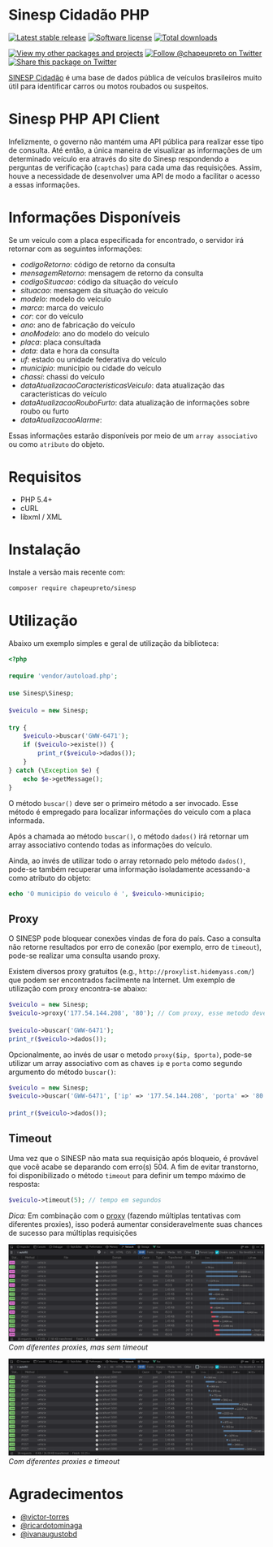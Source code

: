 # Sinesp Cidadão PHP

<a href="https://packagist.org/packages/chapeupreto/sinesp"><img src="https://poser.pugx.org/chapeupreto/sinesp/version" alt="Latest stable release"></img></a>
<a href="LICENSE"><img src="https://img.shields.io/badge/license-MIT-brightgreen.svg" alt="Software license"></img></a>
<a href="https://packagist.org/packages/chapeupreto/sinesp"><img src="https://img.shields.io/packagist/dt/chapeupreto/sinesp.svg" alt="Total downloads"></img></a>

<a href="https://packagist.org/packages/chapeupreto"><img src="https://img.shields.io/badge/link-packagist-lightgrey.svg" alt="View my other packages and projects"></img></a>
<a href="https://twitter.com/chapeupreto"><img src="https://img.shields.io/twitter/follow/chapeupreto.svg?style=social" alt="Follow @chapeupreto on Twitter"></img></a>
<a href="https://twitter.com/intent/tweet?text=Utilize%20Sinesp%20Cidadão%20agora!%20https%3A%2F%2Fgithub.com%2Fchapeupreto%2Fsinesp%20via%20%40chapeupreto&source=webclient"><img src="https://img.shields.io/twitter/url/http/shields.io.svg?style=social" alt="Share this package on Twitter"></img></a>

[SINESP Cidadão][1] é uma base de dados pública de veículos brasileiros muito útil para identificar carros ou motos roubados ou suspeitos.

# Sinesp PHP API Client

Infelizmente, o governo não mantém uma API pública para realizar esse tipo de consulta. Até então, a única maneira de visualizar as informações de um determinado veículo era através do site do Sinesp respondendo a perguntas de verificação (`captchas`) para cada uma das requisições. Assim, houve a necessidade de desenvolver uma API de modo a facilitar o acesso a essas informações.

# Informações Disponíveis

Se um veículo com a placa especificada for encontrado, o servidor irá retornar com as seguintes informações:

- *codigoRetorno*: código de retorno da consulta
- *mensagemRetorno*: mensagem de retorno da consulta
- *codigoSituacao*: código da situação do veículo
- *situacao*: mensagem da situação do veículo
- *modelo*: modelo do veículo
- *marca*: marca do veículo
- *cor*: cor do veículo
- *ano*: ano de fabricação do veículo
- *anoModelo*: ano do modelo do veículo
- *placa*: placa consultada
- *data*: data e hora da consulta
- *uf*: estado ou unidade federativa do veículo
- *municipio*: município ou cidade do veículo
- *chassi*: chassi do veículo
- *dataAtualizacaoCaracteristicasVeiculo*: data atualização das características do veículo
- *dataAtualizacaoRouboFurto*: data atualização de informações sobre roubo ou furto
- *dataAtualizacaoAlarme*:

Essas informações estarão disponíveis por meio de um `array associativo` ou como `atributo` do objeto.

# Requisitos

- PHP 5.4+
- cURL
- libxml / XML

# Instalação

Instale a versão mais recente com:

```sh
composer require chapeupreto/sinesp
```

# Utilização

Abaixo um exemplo simples e geral de utilização da biblioteca:

```php
<?php

require 'vendor/autoload.php';

use Sinesp\Sinesp;

$veiculo = new Sinesp;

try {
    $veiculo->buscar('GWW-6471');
    if ($veiculo->existe()) {
        print_r($veiculo->dados());
    }
} catch (\Exception $e) {
    echo $e->getMessage();
}
```

O método `buscar()` deve ser o primeiro método a ser invocado. Esse método é empregado para localizar informações do veiculo com a placa informada.

Após a chamada ao método `buscar()`, o método `dados()` irá retornar um array associativo contendo todas as informações do veículo.

Ainda, ao invés de utilizar todo o array retornado pelo método `dados()`, pode-se também recuperar uma informação isoladamente acessando-a como atributo do objeto:

```php
echo 'O municipio do veiculo é ', $veiculo->municipio;
```

## Proxy

O SINESP pode bloquear conexões vindas de fora do país.
Caso a consulta não retorne resultados por erro de conexão (por exemplo, erro de `timeout`), pode-se realizar uma consulta usando proxy.

Existem diversos proxy gratuitos (e.g., `http://proxylist.hidemyass.com/`) que podem ser encontrados facilmente na Internet. Um exemplo de utilização com proxy encontra-se abaixo:

```php
$veiculo = new Sinesp;
$veiculo->proxy('177.54.144.208', '80'); // Com proxy, esse metodo deve ser chamado antes do metodo buscar()

$veiculo->buscar('GWW-6471');
print_r($veiculo->dados());
```

Opcionalmente, ao invés de usar o metodo `proxy($ip, $porta)`, pode-se utilizar um array associativo com as chaves `ip` e `porta` como segundo argumento do método `buscar()`:

```php
$veiculo = new Sinesp;
$veiculo->buscar('GWW-6471', ['ip' => '177.54.144.208', 'porta' => '80']); // a consulta usara o proxy especificado

print_r($veiculo->dados());
```

## Timeout
Uma vez que o SINESP não mata sua requisição após bloqueio, é provável que você acabe se deparando com erro(s) 504. A fim de evitar transtorno, foi disponibilizado o método `timeout` para definir um tempo máximo de resposta:

```php
$veiculo->timeout(5); // tempo em segundos
```

*Dica:* Em combinação com o [proxy](#proxy) (fazendo múltiplas tentativas com diferentes proxies), isso poderá aumentar consideravelmente suas chances de sucesso para múltiplas requisições

![Múltiplos erros 504 com diferentes proxies, mas sem timeout](images/without_proxy_and_timeout.png)
*Com diferentes proxies, mas sem timeout*

![Maior parte dos 504 contornados usando proxy + timeout](images/with_proxy_and_timeout.png)
*Com diferentes proxies e timeout*

# Agradecimentos

- [@victor-torres](https://github.com/victor-torres)
- [@ricardotominaga](https://github.com/ricardotominaga)
- [@ivanaugustobd](https://github.com/ivanaugustobd)

[1]: https://www.sinesp.gov.br/sinesp-cidadao "Sinesp Cidadão"
